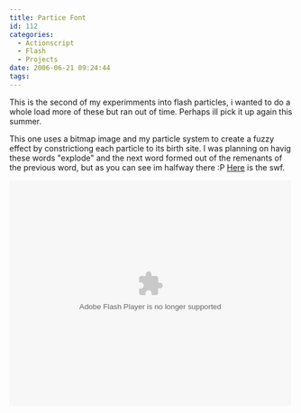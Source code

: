 ```yaml
---
title: Partice Font
id: 112
categories:
  - Actionscript
  - Flash
  - Projects
date: 2006-06-21 09:24:44
tags:
---
```


This is the second of my experimments into flash particles, i wanted to do a whole load more of these but ran out of time. Perhaps ill pick it up again this summer.

<!--more-->

This one uses a bitmap image and my particle system to create a fuzzy effect by constrictiong each particle to its birth site. I was planning on havig these words &quot;explode&quot; and the next word formed out of the remenants of the previous word, but as you can see im halfway there :P [Here](https://www.mikecann.co.uk/wp-content/uploads/Flash/pFont.swf) is the swf.

<embed width="500" height="400" menu="true" loop="true" play="true" src="/wp-content/uploads/Flash/pFont.swf" pluginspage="https://www.macromedia.com/go/getflashplayer" type="application/x-shockwave-flash"></embed>